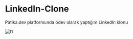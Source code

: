 # LinkedIn-Clone
 Patika.dev platformunda ödev olarak yaptığım LinkedIn klonu

![l1](https://user-images.githubusercontent.com/118760940/228529327-911f6732-8d23-40cc-95fd-2d3758d55c54.png)
